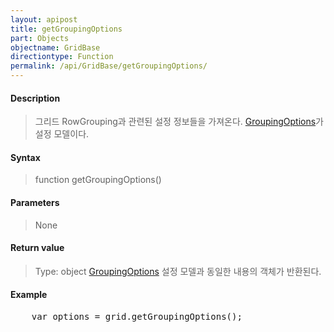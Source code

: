 ```yaml
---
layout: apipost
title: getGroupingOptions
part: Objects
objectname: GridBase
directiontype: Function
permalink: /api/GridBase/getGroupingOptions/
---
```



#### Description

> 그리드 RowGrouping과 관련된 설정 정보들을 가져온다. [GroupingOptions](/api/GridBase/)가 설정 모델이다.

#### Syntax

> function getGroupingOptions()

#### Parameters

> None

#### Return value

> Type: object
> [GroupingOptions](/api/GridBase/) 설정 모델과 동일한 내용의 객체가 반환된다.

#### Example

<pre class="prettyprint">
    var options = grid.getGroupingOptions();
</pre>

